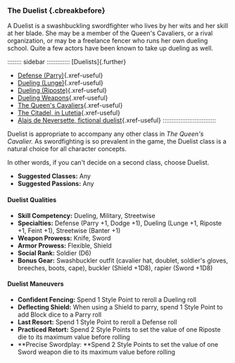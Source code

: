 ### The Duelist {.cbreakbefore}

A Duelist is a swashbuckling swordfighter who lives by her wits and her
skill at her blade. She may be a member of the Queen's Cavaliers, or a
rival organization, or may be a freelance fencer who runs her own
dueling school. Quite a few actors have been known to take up dueling as
well.

:::::::: sidebar :::::::::::::
[Duelists]{.further}

- [Defense (Parry)](#parry){.xref-useful}
- [Dueling (Lunge)](#lunge){.xref-useful}
- [Dueling (Riposte)](#riposte){.xref-useful}
- [Dueling Weapons](#dueling-weapons){.xref-useful}
- [The Queen's Cavaliers](#the-queens-cavaliers){.xref-useful}
- [The Citadel, in Lutetia](#the-citadel){.xref-useful}
- [Alais de Neversette, fictional duelist](#the-amazing-adventures-of-alais-de-neversette){.xref-useful}
::::::::::::::::::::::::::::::

Duelist is appropriate to accompany any other class in *The Queen's
Cavalier.* As swordfighting is so prevalent in the game, the Duelist
class is a natural choice for all character concepts.

In other words, if you can't decide on a second class, choose Duelist.

- **Suggested Classes:** Any
- **Suggested Passions:** Any


#### Duelist Qualities
- **Skill Competency:** Dueling, Military, Streetwise
- **Specialties:** Defense (Parry +1, Dodge +1), Dueling (Lunge +1, Riposte +1, Feint +1), Streetwise (Banter +1)
- **Weapon Prowess:** Knife, Sword
- **Armor Prowess:** Flexible, Shield
- **Social Rank:** Soldier (D6)
- **Bonus Gear:** Swashbuckler outfit (cavalier hat, doublet, soldier's gloves, breeches, boots, cape), buckler (Shield +1D8), rapier (Sword +1D8)

#### Duelist Maneuvers

- **Confident Fencing:** Spend 1 Style Point to reroll a Dueling roll
- **Deflecting Shield:** When using a Shield to parry, spend 1 Style Point to add Block dice to a Parry roll
- **Last Resort:** Spend 1 Style Point to reroll a Defense roll
- **Practiced Retort:** Spend 2 Style Points to set the value of one Riposte die to its maximum value before rolling
- **Precise Swordplay: **Spend 2 Style Points to set the value of one Sword weapon die to its maximum value before rolling

